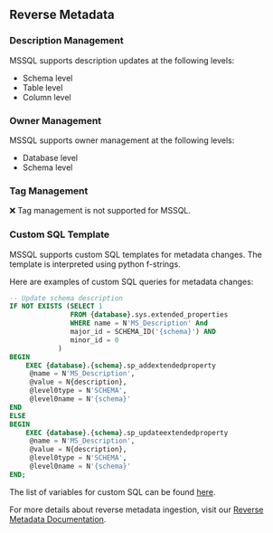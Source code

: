 ## Reverse Metadata

### Description Management

MSSQL supports description updates at the following levels:
- Schema level
- Table level
- Column level

### Owner Management

MSSQL supports owner management at the following levels:
- Database level
- Schema level

### Tag Management

❌ Tag management is not supported for MSSQL.

### Custom SQL Template

MSSQL supports custom SQL templates for metadata changes. The template is interpreted using python f-strings.

Here are examples of custom SQL queries for metadata changes:

```sql
-- Update schema description
IF NOT EXISTS (SELECT 1 
               FROM {database}.sys.extended_properties 
               WHERE name = N'MS_Description' And
               major_id = SCHEMA_ID('{schema}') AND 
               minor_id = 0
     		)
BEGIN
    EXEC {database}.{schema}.sp_addextendedproperty 
     @name = N'MS_Description', 
     @value = N{description}, 
     @level0type = N'SCHEMA', 
     @level0name = N'{schema}'
END
ELSE
BEGIN
    EXEC {database}.{schema}.sp_updateextendedproperty 
     @name = N'MS_Description', 
     @value = N{description}, 
     @level0type = N'SCHEMA', 
     @level0name = N'{schema}'
END;
```

The list of variables for custom SQL can be found [here](https://docs.getcollate.io/connectors/ingestion/workflows/reverse-metadata#custom-sql-template).

For more details about reverse metadata ingestion, visit our [Reverse Metadata Documentation](https://docs.getcollate.io/connectors/ingestion/workflows/reverse-metadata).
